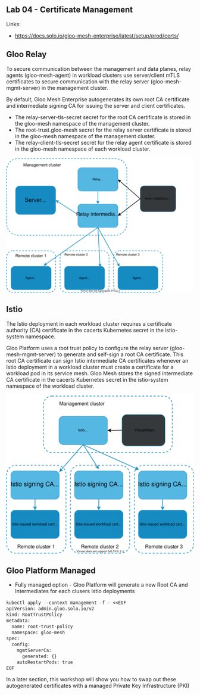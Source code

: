 ## Lab 04 - Certificate Management <a name="lab-04---certificate-management-"></a>

Links:
* https://docs.solo.io/gloo-mesh-enterprise/latest/setup/prod/certs/ 

## Gloo Relay
To secure communication between the management and data planes, relay agents (gloo-mesh-agent) in workload clusters use server/client mTLS certificates to secure communication with the relay server (gloo-mesh-mgmt-server) in the management cluster.

By default, Gloo Mesh Enterprise autogenerates its own root CA certificate and intermediate signing CA for issuing the server and client certificates.

* The relay-server-tls-secret secret for the root CA certificate is stored in the gloo-mesh namespace of the management cluster.
* The root-trust.gloo-mesh secret for the relay server certificate is stored in the gloo-mesh namespace of the management cluster.
* The relay-client-tls-secret secret for the relay agent certificate is stored in the gloo-mesh namespace of each workload cluster.

![Relay Certificates](images/relay-certificates.svg)
## Istio

The Istio deployment in each workload cluster requires a certificate authority (CA) certificate in the cacerts Kubernetes secret in the istio-system namespace.

Gloo Platform uses a root trust policy to configure the relay server (gloo-mesh-mgmt-server) to generate and self-sign a root CA certificate. This root CA certificate can sign Istio intermediate CA certificates whenever an Istio deployment in a workload cluster must create a certificate for a workload pod in its service mesh. Gloo Mesh stores the signed intermediate CA certificate in the cacerts Kubernetes secret in the istio-system namespace of the workload cluster.

![Istio Certificates](images/istio-certificates.svg)
## Gloo Platform Managed

* Fully managed option - Gloo Platform will generate a new Root CA and Intermediates for each clusers Istio deployments
```shell
kubectl apply --context management -f - <<EOF
apiVersion: admin.gloo.solo.io/v2
kind: RootTrustPolicy
metadata:
  name: root-trust-policy
  namespace: gloo-mesh
spec:
  config:
    mgmtServerCa:
      generated: {}
    autoRestartPods: true
EOF
```

In a later section, this workshop will show you how to swap out these autogenerated certificates with a managed Private Key Infrastructure (PKI)
